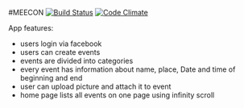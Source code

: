 #MEECON [![Build Status](https://travis-ci.org/netguru-training/meecon.svg?branch=master)](https://travis-ci.org/netguru-training/meecon) [![Code Climate](https://codeclimate.com/github/netguru-training/meecon/badges/gpa.svg)](https://codeclimate.com/github/netguru-training/meecon)

App features:
- users login via facebook
- users can create events
- events are divided into categories
- every event has information about name, place, Date and time of beginning and end
- user can upload picture and attach it to event
- home page lists all events on one page using infinity scroll
